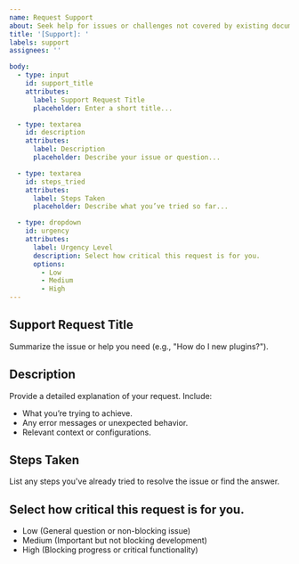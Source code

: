 ```yaml
---
name: Request Support
about: Seek help for issues or challenges not covered by existing documentation or bug reports.
title: '[Support]: '
labels: support
assignees: ''

body:
  - type: input
    id: support_title
    attributes:
      label: Support Request Title
      placeholder: Enter a short title...

  - type: textarea
    id: description
    attributes:
      label: Description
      placeholder: Describe your issue or question...

  - type: textarea
    id: steps_tried
    attributes:
      label: Steps Taken
      placeholder: Describe what you’ve tried so far...

  - type: dropdown
    id: urgency
    attributes:
      label: Urgency Level
      description: Select how critical this request is for you.
      options:
        - Low
        - Medium
        - High
---
```


## Support Request Title
Summarize the issue or help you need (e.g., "How do I new plugins?").

## Description
Provide a detailed explanation of your request. Include:
- What you’re trying to achieve.
- Any error messages or unexpected behavior.
- Relevant context or configurations.

## Steps Taken
List any steps you've already tried to resolve the issue or find the answer.

## Select how critical this request is for you.
- Low (General question or non-blocking issue)
- Medium (Important but not blocking development)
- High (Blocking progress or critical functionality)

